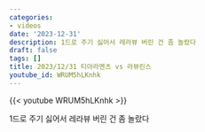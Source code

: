 ```yaml
---
categories:
- videos
date: '2023-12-31'
description: 1드로 주기 싫어서 레라뷰 버린 건 좀 놀랐다
draft: false
tags: []
title: 2023/12/31 티아라멘츠 vs 라뷰린스
youtube_id: WRUM5hLKnhk
---
```



{{< youtube WRUM5hLKnhk >}}

1드로 주기 싫어서 레라뷰 버린 건 좀 놀랐다